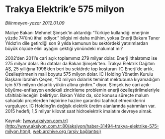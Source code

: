# Trakya Elektrik’e 575 milyon

*Bilinmeyen-yazar 2012.01.09*

<font class="agenda2NewsSpot">
 Maliye Bakanı Mehmet Şimşek’in aktardığı “Türkiye kullandığı enerjinin yüzde 74’ünü ithal ediyor.” bilgisi mi daha mühim, yoksa Enerji Bakanı Taner Yıldız’ın dile getirdiği son 9 yılda kamunun bu sektördeki yatırımlardan büyük ölçüde elini ayağını çektiği yönündeki malumat mı?
</font>
<font class="newsDetail">
 <p>
  2002’den 2011’e cari açık toplamımız 279 milyar dolar. Enerji ithalatımız ise 275 milyar dolar. Bu datalar da Bakan Şimşek’ten. Trakya Elektrik Dağıtım AŞ, 25 yıllığına 1998’den beri bu sektörde top koşturan  IC Enerji’de artık. Özelleştirmenin mali boyutu 575 milyon dolar. IC Holding Yönetim Kurulu Başkanı İbrahim Çeçen, “10 milyon dolarlık teminat mektubuna kıyamadığım için 575 milyon dolarlık yükün altına girdim.” diyor. Şimşek ise cari açık-büyüme-enflasyon endeksli zincirleme problemin enerji özelleştirilmeleriyle ufaltılabileceğini belirtiyor. Bakan Yıldız da, söz konusu süreçte malum sahadaki projelerden hiçbirine hazine garantisi taahhüt etmediklerini vurguluyor. IC Holding’in değişik elektrik üretim alanlarında yatırımları var. 2015 hedefi; 1,5 milyar kilovat saat hidroelektrik imalatını devreye almak.
 </p>
</font>

Kaynak: [www.aksiyon.com.tr](http://www.aksiyon.com.tr:80/aksiyon/haber-31494-trakya-elektrike-575-milyon.html), [web.archive.org (arşiv bağlantısı)](http://web.archive.org/web/20120121043900/http://www.aksiyon.com.tr:80/aksiyon/haber-31494-trakya-elektrike-575-milyon.html)
